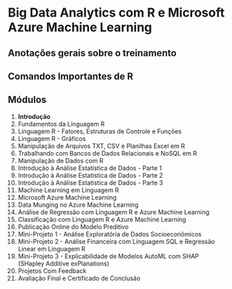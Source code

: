 # Big Data Analytics com R e Microsoft Azure Machine Learning

## Anotações gerais sobre o treinamento


## Comandos Importantes de R

## Módulos

1. **Introdução**
2. Fundamentos da Linguagem R
3. Linguagem R - Fatores, Estruturas de Controle e Funções
4. Linguagem R - Gráficos
5. Manipulação de Arquivos TXT, CSV e Planilhas Excel em R
6. Trabalhando com Bancos de Dados Relacionais e NoSQL em R
7. Manipulação de Dados com R
8. Introdução à Análise Estatística de Dados - Parte 1
9. Introdução à Análise Estatística de Dados - Parte 2
10. Introdução à Análise Estatística de Dados - Parte 3
11. Machine Learning em Linguagem R
12. Microsoft Azure Machine Learning
13. Data Munging no Azure Machine Learning
14. Análise de Regressão com Linguagem R e Azure Machine Learning
15. Classificação com Linguagem R e Azure Machine Learning
16. Publicação Online do Modelo Preditivo
17. Mini-Projeto 1 - Análise Exploratória de Dados Socioeconômicos
18. Mini-Projeto 2 - Análise Financeira com Linguagem SQL e Regressão Linear em Linguagem R
19. Mini-Projeto 3 - Explicabilidade de Modelos AutoML com SHAP (SHapley Additive exPlanations)
20. Projetos Com Feedback
21. Avaliação Final e Certificado de Conclusão